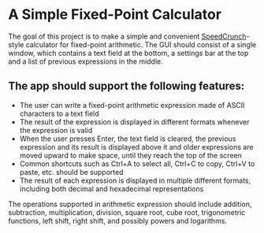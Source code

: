 # A Simple Fixed-Point Calculator

The goal of this project is to make a simple and convenient [SpeedCrunch](https://bitbucket.org/heldercorreia/speedcrunch/src/master/)-style calculator for fixed-point arithmetic. The GUI should consist of a single window, which contains a text field at the bottom, a settings bar at the top and a list of previous expressions in the middle.

## The app should support the following features:
* The user can write a fixed-point arithmetic expression made of ASCII characters to a text field
* The result of the expression is displayed in different formats whenever the expression is valid
* When the user presses Enter, the text field is cleared, the previous expression and its result is displayed above it and older expressions are moved upward to make space, until they reach the top of the screen
* Common shortcuts such as Ctrl+A to select all, Ctrl+C to copy, Ctrl+V to paste, etc. should be supported
* The result of each expression is displayed in multiple different formats, including both decimal and hexadecimal representations

The operations supported in arithmetic expression should include addition, subtraction, multiplication, division, square root, cube root, trigonometric functions, left shift, right shift, and possibly powers and logarithms.